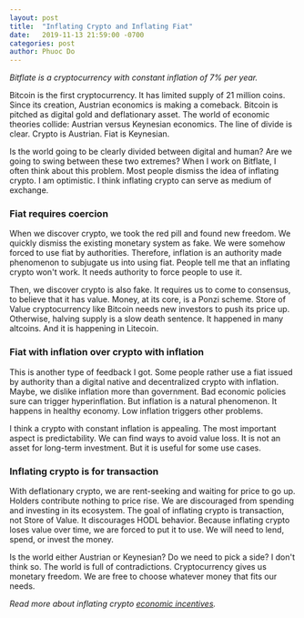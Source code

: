 ```yaml
---
layout: post
title:  "Inflating Crypto and Inflating Fiat"
date:   2019-11-13 21:59:00 -0700
categories: post
author: Phuoc Do
---
```


*Bitflate is a cryptocurrency with constant inflation of 7% per year.*

Bitcoin is the first cryptocurrency. It has limited supply of 21 million coins. Since its creation, Austrian economics is making a comeback. Bitcoin is pitched as digital gold and deflationary asset. The world of economic theories collide: Austrian versus Keynesian economics. The line of divide is clear. Crypto is Austrian. Fiat is Keynesian.

Is the world going to be clearly divided between digital and human? Are we going to swing between these two extremes? When I work on Bitflate, I often think about this problem. Most people dismiss the idea of inflating crypto. I am optimistic. I think inflating crypto can serve as medium of exchange.

### Fiat requires coercion

When we discover crypto, we took the red pill and found new freedom. We quickly dismiss the existing monetary system as fake. We were somehow forced to use fiat by authorities. Therefore, inflation is an authority made phenomenon to subjugate us into using fiat. People tell me that an inflating crypto won't work. It needs authority to force people to use it.

Then, we discover crypto is also fake. It requires us to come to consensus, to believe that it has value. Money, at its core, is a Ponzi scheme. Store of Value cryptocurrency like Bitcoin needs new investors to push its price up. Otherwise, halving supply is a slow death sentence. It happened in many altcoins. And it is happening in Litecoin.

### Fiat with inflation over crypto with inflation

This is another type of feedback I got. Some people rather use a fiat issued by authority than a digital native and decentralized crypto with inflation. Maybe, we dislike inflation more than government. Bad economic policies sure can trigger hyperinflation. But inflation is a natural phenomenon. It happens in healthy economy. Low inflation triggers other problems.

I think a crypto with constant inflation is appealing. The most important aspect is predictability. We can find ways to avoid value loss. It is not an asset for long-term investment. But it is useful for some use cases.

### Inflating crypto is for transaction

With deflationary crypto, we are rent-seeking and waiting for price to go up. Holders contribute nothing to price rise. We are discouraged from spending and investing in its ecosystem. The goal of inflating crypto is transaction, not Store of Value. It discourages HODL behavior. Because inflating crypto loses value over time, we are forced to put it to use. We will need to lend, spend, or invest the money.

Is the world either Austrian or Keynesian? Do we need to pick a side? I don't think so. The world is full of contradictions. Cryptocurrency gives us monetary freedom. We are free to choose whatever money that fits our needs.

*Read more about inflating crypto [economic incentives](/post/2019/11/01/economic-incentives-for-inflating-cryptocurrency.html).*